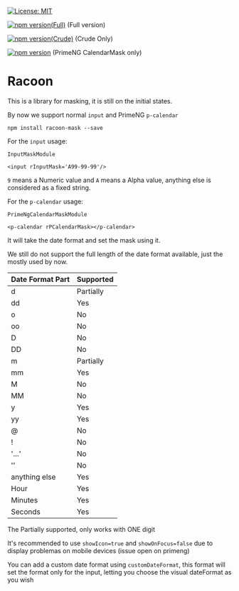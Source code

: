[![License: MIT](https://img.shields.io/badge/License-MIT-yellow.svg)](https://opensource.org/licenses/MIT)

[![npm version(Full)](https://badge.fury.io/js/racoon-mask.svg)](https://badge.fury.io/js/racoon-mask) (Full version)

[![npm version(Crude)](https://badge.fury.io/js/%40uncannyminds%2Fracoon-mask-crude.svg)](https://badge.fury.io/js/%40uncannyminds%2Fracoon-mask-crude) (Crude Only)

[![npm version](https://badge.fury.io/js/%40uncannyminds%2Fracoon-mask-primeng.svg)](https://badge.fury.io/js/%40uncannyminds%2Fracoon-mask-primeng) (PrimeNG CalendarMask only)


# Racoon

This is a library for masking, it is still on the initial states.

By now we support normal `input` and PrimeNG `p-calendar`

`npm install racoon-mask --save`

For the `input` usage:

`InputMaskModule`

`<input rInputMask='A99-99-99'/>`

`9` means a Numeric value and `A` means a Alpha value, anything else is considered as a fixed string.


For the `p-calendar` usage:

`PrimeNgCalendarMaskModule`

`<p-calendar rPCalendarMask></p-calendar>`

It will take the date format and set the mask using it.

We still do not support the full length of the date format available, just the mostly used by now.

| Date Format Part | Supported |
| :--------------- | :-------- | 
|d                 | Partially |
|dd                | Yes       |
|o                 | No        |
|oo                | No        |
|D                 | No        |
|DD                | No        |
|m                 | Partially |
|mm                | Yes       |
|M                 | No        |
|MM                | No        |
|y                 | Yes       |
|yy                | Yes       |
|@                 | No        |
|!                 | No        |
|'...'             | No        |
|''                | No        |
|anything else     | Yes       | 
|Hour              | Yes       |
|Minutes           | Yes       |
|Seconds           | Yes       |

The Partially supported, only works with ONE digit

It's recommended to use `showIcon=true` and `showOnFocus=false` due to display problemas on mobile devices (issue open on primeng)

You can add a custom date format using `customDateFormat`, this format will set the format only for the input, letting you choose the visual dateFormat as you wish
